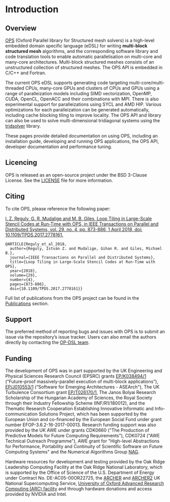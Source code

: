 # Introduction

## Overview

[OPS](https://github.com/OP-DSL/OPS) (Oxford Parallel library for Structured mesh solvers) is a high-level embedded domain specific language (eDSL) for writing **multi-block structured mesh** algorithms, and the corresponding software library and code translation tools to enable automatic parallelisation on multi-core and many-core architectures. Multi-block structured meshes consists of an unstructured collection of structured meshes. The OPS API is embedded in C/C++ and Fortran. 

The current OPS eDSL supports generating code targeting multi-core/multi-threaded CPUs, many-core GPUs and clusters of CPUs and GPUs using a range of paralleization models including SIMD vectorization, OpenMP, CUDA, OpenCL, OpenACC and their combinations with MPI. There is also experimental support for paralleizations using SYCL and AMD HIP. Various optimizations for each paralleization can be generated automatically, including cache blocking tiling to improve locality. The OPS API and library can also be used to solve multi-dimensional tridiagonal systems using the [tridsolver](https://github.com/OP-DSL/tridsolver) library.

These pages provide detailed documentation on using OPS, including an installation guide, developing and running OPS applications, the OPS API, developer documentation and performance tuning.


## Licencing
OPS is released as an open-source project under the BSD 3-Clause License. See the [LICENSE](https://github.com/OP-DSL/OPS/blob/master/LICENSE) file for more information.

## Citing
To cite OPS, please reference the following paper:

[I. Z. Reguly, G. R. Mudalige and M. B. Giles, Loop Tiling in Large-Scale Stencil Codes at Run-Time with OPS, in IEEE Transactions on Parallel and Distributed Systems, vol. 29, no. 4, pp. 873-886, 1 April 2018, doi: 10.1109/TPDS.2017.2778161.](https://ieeexplore.ieee.org/abstract/document/8121995)

```
@ARTICLE{Reguly_et_al_2018,
  author={Reguly, István Z. and Mudalige, Gihan R. and Giles, Michael B.},
  journal={IEEE Transactions on Parallel and Distributed Systems}, 
  title={Loop Tiling in Large-Scale Stencil Codes at Run-Time with OPS}, 
  year={2018},
  volume={29},
  number={4},
  pages={873-886},
  doi={10.1109/TPDS.2017.2778161}}
```
Full list of publications from the OPS project can be found in the [Publications](https://ops-dsl.readthedocs.io/en/latest/pubs.html) section.

## Support
The preferred method of reporting bugs and issues with OPS is to submit an issue via the repository’s issue tracker. Users can also email the authors directly by  contacting the [OP-DSL team](https://op-dsl.github.io/about.html). 

## Funding
The development of OPS was in part supported by the UK Engineering and Physical Sciences Research Council (EPSRC) grants [EP/K038494/1](https://gow.epsrc.ukri.org/NGBOViewGrant.aspx?GrantRef=EP/K038494/1) (“Future-proof massively-parallel execution of multi-block applications”), [EP/J010553/1](https://gow.epsrc.ukri.org/NGBOViewGrant.aspx?GrantRef=EP/J010553/1) (“Software for Emerging Architectures - ASEArch"), The UK Turbulence Consortium grant [EP/T026170/1](https://gow.epsrc.ukri.org/NGBOViewGrant.aspx?GrantRef=EP/T026170/1), The Janos Bolyai Research Scholarship of the Hungarian Academy of Sciences, the Royal Society through their Industry Fellowship Scheme (INF/R1/180012), and the Thematic Research Cooperation Establishing Innovative Informatic and Info-communication Solutions Project, which has been supported by the European Union and co-financed by the European Social Fund under grant number EFOP-3.6.2-16-2017-00013. Research funding support was also provided by the UK AWE under grants CDK0660 ("The Production of Predictive Models for Future Computing Requirements"), CDK0724 ("AWE Technical Outreach Programme"), AWE grant for "High-level Abstractions for Performance, Portability and Continuity of Scientific Software on Future Computing Systems" and the Numerical Algorithms Group [NAG](https://www.nag.com/).

Hardware resources for development and testing provided by the Oak Ridge Leadership Computing Facility at the Oak Ridge National Laboratory, which is supported by the Office of Science of the U.S. Department of Energy under Contract No. DE-AC05-00OR22725, the [ARCHER](http://www.archer.ac.uk) and [ARCHER2](https://www.archer2.ac.uk/) UK National Supercomputing Service, [University of Oxford Advanced Research Computing (ARC) facility](http://dx.doi.org/10.5281/zenodo.22558) and through hardware donations and access provided by NVIDIA and Intel.
